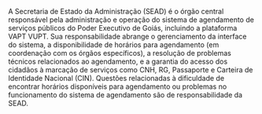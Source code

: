 A Secretaria de Estado da Administração (SEAD) é o órgão central responsável pela administração e operação do sistema de agendamento de serviços públicos do Poder Executivo de Goiás, incluindo a plataforma VAPT VUPT. Sua responsabilidade abrange o gerenciamento da interface do sistema, a disponibilidade de horários para agendamento (em coordenação com os órgãos específicos), a resolução de problemas técnicos relacionados ao agendamento, e a garantia do acesso dos cidadãos à marcação de serviços como CNH, RG, Passaporte e Carteira de Identidade Nacional (CIN). Questões relacionadas à dificuldade de encontrar horários disponíveis para agendamento ou problemas no funcionamento do sistema de agendamento são de responsabilidade da SEAD.